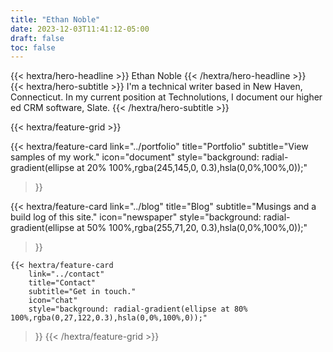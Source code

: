 ```yaml
---
title: "Ethan Noble"
date: 2023-12-03T11:41:12-05:00
draft: false
toc: false
---
```

<div class="mt-6 mb-6">
{{< hextra/hero-headline >}}
  Ethan Noble
{{< /hextra/hero-headline >}}
</div>
<div class="mb-12">
{{< hextra/hero-subtitle >}}
  I'm a technical writer based in New Haven, Connecticut. In my current position at Technolutions, I document our higher ed CRM software, Slate. 
{{< /hextra/hero-subtitle >}}
</div>
<div class="mt-6"></div>

{{< hextra/feature-grid >}}


  {{< hextra/feature-card
      link="../portfolio" 
      title="Portfolio" 
      subtitle="View samples of my work." 
      icon="document"
    style="background: radial-gradient(ellipse at 20% 100%,rgba(245,145,0, 0.3),hsla(0,0%,100%,0));" 
>}}


  {{< hextra/feature-card
        link="../blog" 
        title="Blog"
        subtitle="Musings and a build log of this site."
        icon="newspaper"
        style="background: radial-gradient(ellipse at 50% 100%,rgba(255,71,20, 0.3),hsla(0,0%,100%,0));" 
>}}

    {{< hextra/feature-card
        link="../contact"
        title="Contact"
        subtitle="Get in touch."
        icon="chat"
        style="background: radial-gradient(ellipse at 80% 100%,rgba(0,27,122,0.3),hsla(0,0%,100%,0));" 
>}}
{{< /hextra/feature-grid >}}